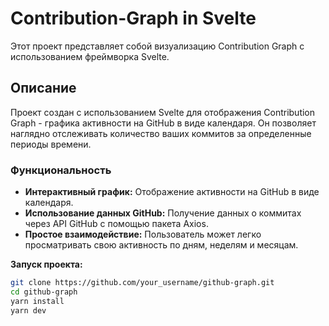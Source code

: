 # Contribution-Graph in Svelte

Этот проект представляет собой визуализацию Contribution Graph с использованием фреймворка Svelte.

## Описание

Проект создан с использованием Svelte для отображения Contribution Graph - графика активности на GitHub в виде календаря. Он позволяет наглядно отслеживать количество ваших коммитов за определенные периоды времени.

### Функциональность

- **Интерактивный график:** Отображение активности на GitHub в виде календаря.
- **Использование данных GitHub:** Получение данных о коммитах через API GitHub с помощью пакета Axios.
- **Простое взаимодействие:** Пользователь может легко просматривать свою активность по дням, неделям и месяцам.


**Запуск проекта:**
   ```bash
   git clone https://github.com/your_username/github-graph.git
   cd github-graph
   yarn install
   yarn dev
